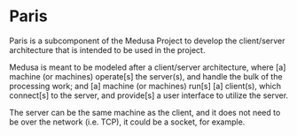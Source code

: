 # Paris
Paris is a subcomponent of the Medusa Project to develop the client/server
architecture that is intended to be used in the project.

Medusa is meant to be modeled after a client/server architecture, where \[a]
machine (or machines) operate\[s] the server(s), and handle the bulk of the
processing work; and \[a] machine (or machines) run\[s] \[a] client(s), which
connect\[s] to the server, and provide\[s] a user interface to utilize the server.

The server can be the same machine as the client, and it does not need to be
over the network (i.e. TCP), it could be a socket, for example.
